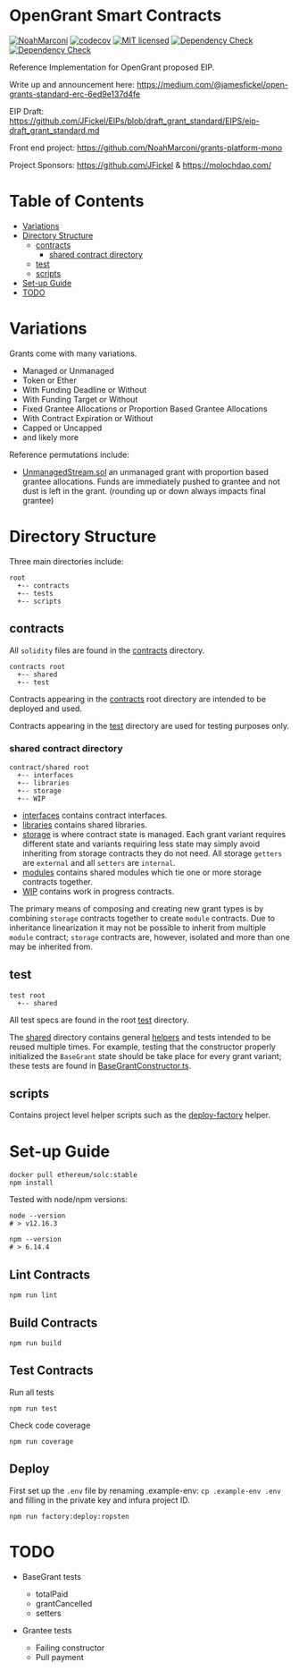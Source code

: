 # OpenGrant Smart Contracts

[![NoahMarconi](https://circleci.com/gh/NoahMarconi/grant-contracts.svg?style=shield)](https://circleci.com/gh/NoahMarconi/grant-contracts)
[![codecov](https://codecov.io/gh/NoahMarconi/grant-contracts/branch/master/graph/badge.svg)](https://codecov.io/gh/NoahMarconi/grant-contracts)
[![MIT licensed](https://img.shields.io/badge/license-MIT-blue.svg)](./LICENSE)
[![Dependency Check](https://img.shields.io/david/noahmarconi/grant-contracts)](https://david-dm.org/NoahMarconi/grant-contracts)
[![Dependency Check](https://img.shields.io/david/dev/noahmarconi/grant-contracts)](https://david-dm.org/NoahMarconi/grant-contracts?type=dev)


Reference Implementation for OpenGrant proposed EIP.

Write up and announcement here: https://medium.com/@jamesfickel/open-grants-standard-erc-6ed9e137d4fe

EIP Draft: https://github.com/JFickel/EIPs/blob/draft_grant_standard/EIPS/eip-draft_grant_standard.md

Front end project: https://github.com/NoahMarconi/grants-platform-mono

Project Sponsors: https://github.com/JFickel & https://molochdao.com/


# Table of Contents

- [Variations](#Variations)
- [Directory Structure](#Directory-Structure)
  * [contracts](#contracts)
    + [shared contract directory](#shared-contract-directory)
  * [test](#test)
  * [scripts](#scripts)
- [Set-up Guide](#Set-up-Guide)
- [TODO](#TODO)


# Variations

Grants come with many variations. 

  - Managed or Unmanaged
  - Token or Ether
  - With Funding Deadline or Without
  - With Funding Target or Without
  - Fixed Grantee Allocations or Proportion Based Grantee Allocations
  - With Contract Expiration or Without
  - Capped or Uncapped
  - and likely more

Reference permutations include:

  - [UnmanagedStream.sol](./contracts/UnmanagedStream.sol) an unmanaged grant with proportion based grantee allocations. Funds are immediately pushed to grantee and not dust is left in the grant. (rounding up or down always impacts final grantee)


# Directory Structure

Three main directories include:

```
root
  +-- contracts
  +-- tests
  +-- scripts
```

## contracts

All `solidity` files are found in the [contracts](./contracts/) directory. 

```
contracts root
  +-- shared
  +-- test
```

Contracts appearing in the [contracts](./contracts/) root directory are intended to be deployed and used.

Contracts appearing in the [test](./contracts/test) directory are used for testing purposes only.


### shared contract directory

```
contract/shared root
  +-- interfaces
  +-- libraries
  +-- storage
  +-- WIP
```

  * [interfaces](./contracts/shared/interfaces/) contains contract interfaces.
  * [libraries](./contracts/shared/libraries/) contains shared libraries.
  * [storage](./contracts/shared/storage/) is where contract state is managed. Each grant variant requires different state and variants requiring less state may simply avoid inheriting from storage contracts they do not need. All storage `getters` are `external` and all `setters` are `internal`.
  * [modules](./contracts/shared/modules/) contains shared modules which tie one or more storage contracts together.
  * [WIP](./contracts/shared/WIP/) contains work in progress contracts.


The primary means of composing and creating new grant types is by combining `storage` contracts together to create `module` contracts. Due to inheritance linearization it may not be possible to inherit from multiple `module` contract; `storage` contracts are, however, isolated and more than one may be inherited from.  


## test


```
test root
  +-- shared
```

All test specs are found in the root [test](./test/)  directory.

The [shared](./test/shared/) directory contains general [helpers](./test/shared/helpers.ts) and tests intended to be reused multiple times. For example, testing that the constructor properly initialized the `BaseGrant` state should be take place for every grant variant; these tests are found in [BaseGrantConstructor.ts](./test/shared/BaseGrantConstructor.ts). 


## scripts

Contains project level helper scripts such as the [deploy-factory](scripts/deploy-factory.ts) helper. 


# Set-up Guide

```
docker pull ethereum/solc:stable
npm install
```

Tested with node/npm versions:

```
node --version
# > v12.16.3

npm --version
# > 6.14.4
```

## Lint Contracts

```
npm run lint
```

## Build Contracts

```
npm run build
```

## Test Contracts

Run all tests
```
npm run test
```

Check code coverage
```
npm run coverage
```


## Deploy

First set up the `.env` file by renaming .example-env: `cp .example-env .env` and filling in the private key and infura project ID.

```
npm run factory:deploy:ropsten
```



# TODO

* BaseGrant tests
  * totalPaid
  * grantCancelled
  * setters

* Grantee tests
  * Failing constructor
  * Pull payment